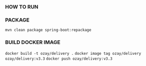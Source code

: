 ### HOW TO RUN


### PACKAGE
`mvn clean package spring-boot:repackage`
### BUILD DOCKER IMAGE
`docker build -t ozay/delivery .`
`docker image tag ozay/delivery ozay/delivery:v3.3`
`docker push ozay/delivery:v3.3`



